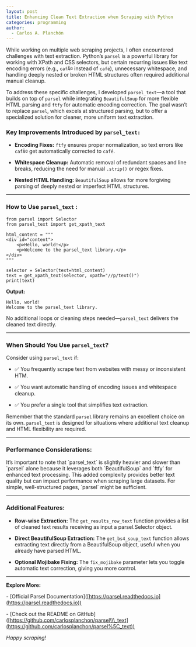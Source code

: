 ```yaml
---
layout: post
title: Enhancing Clean Text Extraction when Scraping with Python
categories: programming
author:
  - Carlos A. Planchón
---
```

While working on multiple web scraping projects, I often encountered challenges with text extraction. Python’s `parsel` is a powerful library for working with XPath and CSS selectors, but certain recurring issues like text encoding errors (e.g., `cafÃ©` instead of `café`), unnecessary whitespace, and handling deeply nested or broken HTML structures often required additional manual cleanup.

To address these specific challenges, I developed `parsel_text`—a tool that builds on top of `parsel` while integrating `BeautifulSoup` for more flexible HTML parsing and `ftfy` for automatic encoding correction. The goal wasn’t to replace `parsel`, which excels at structured parsing, but to offer a specialized solution for cleaner, more uniform text extraction.

### Key Improvements Introduced by `parsel_text:`

*   **Encoding Fixes:** `ftfy` ensures proper normalization, so text errors like `cafÃ©` get automatically corrected to `café`.
    
*   **Whitespace Cleanup:** Automatic removal of redundant spaces and line breaks, reducing the need for manual `.strip()` or regex fixes.
    
*   **Nested HTML Handling:** `BeautifulSoup` allows for more forgiving parsing of deeply nested or imperfect HTML structures.
    

* * *

### How to Use `parsel_text` :

```
from parsel import Selector
from parsel_text import get_xpath_text

html_content = """
<div id="content">
    <p>Hello, world!</p>
    <p>Welcome to the parsel_text library.</p>
</div>
"""

selector = Selector(text=html_content)
text = get_xpath_text(selector, xpath="//p/text()")
print(text)
```

**Output:**

```
Hello, world!
Welcome to the parsel_text library.
```

No additional loops or cleaning steps needed—`parsel_text` delivers the cleaned text directly.

* * *

### When Should You Use `parsel_text`?

Consider using `parsel_text` if:

*   ✅ You frequently scrape text from websites with messy or inconsistent HTM.
    
*   ✅ You want automatic handling of encoding issues and whitespace cleanup.
    
*   ✅ You prefer a single tool that simplifies text extraction.
    

Remember that the standard `parsel` library remains an excellent choice on its own. `parsel_text` is designed for situations where additional text cleanup and HTML flexibility are required.

* * *

### Performance Considerations:

It’s important to note that \`parsel\_text\` is slightly heavier and slower than \`parsel\` alone because it leverages both \`BeautifulSoup\` and \`ftfy\` for enhanced text processing. This added complexity provides better text quality but can impact performance when scraping large datasets. For simple, well-structured pages, \`parsel\` might be sufficient.

* * *

### Additional Features:

*   **Row-wise Extraction:** The `get_results_row_text` function provides a list of cleaned text results receiving as input a parsel.Selector object.
    
*   **Direct BeautifulSoup Extraction:** The `get_bs4_soup_text` function allows extracting text directly from a BeautifulSoup object, useful when you already have parsed HTML.
    
*   **Optional Mojibake Fixing:** The `fix_mojibake` parameter lets you toggle automatic text correction, giving you more control.
    

* * *

**Explore More:**

\- \[Official Parsel Documentation\]([https://parsel.readthedocs.io](https://parsel.readthedocs.io))

\- \[Check out the README on GitHub\]([https://github.com/carlosplanchon/parsel\\\_text](https://github.com/carlosplanchon/parsel%5C_text))

_Happy scraping!_
